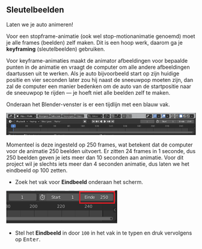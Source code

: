 ## Sleutelbeelden

Laten we je auto animeren!

Voor een stopframe-animatie (ook wel stop-motionanimatie genoemd) moet je alle frames (beelden) zelf maken. Dit is een hoop werk, daarom ga je **keyframing** (sleutelbeelden) gebruiken.

Voor keyframe-animaties maakt de animator afbeeldingen voor bepaalde punten in de animatie en vraagt de computer om alle andere afbeeldingen daartussen uit te werken. Als je auto bijvoorbeeld start op zijn huidige positie en vier seconden later zou hij naast de sneeuwpop moeten zijn, dan zal de computer een manier bedenken om de auto van de startpositie naar de sneeuwpop te rijden — je hoeft niet alle beelden zelf te maken.

Onderaan het Blender-venster is er een tijdlijn met een blauw vak.

![Tijdlijn](images/blender-timeline.png)

Momenteel is deze ingesteld op 250 frames, wat betekent dat de computer voor de animatie 250 beelden uitvoert. Er zitten 24 frames in 1 seconde, dus 250 beelden geven je iets meer dan 10 seconden aan animatie. Voor dit project wil je slechts iets meer dan 4 seconden animatie, dus laten we het eindbeeld op 100 zetten.

+ Zoek het vak voor **Eindbeeld** onderaan het scherm.

![Eindbeeld](images/end-frame.png)

+ Stel het **Eindbeeld** in door `100` in het vak in te typen en druk vervolgens op <kbd>Enter</kbd>.